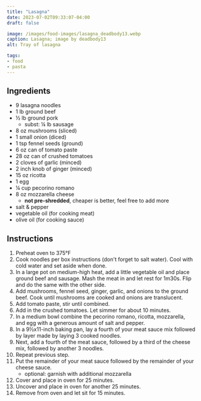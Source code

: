 ```yaml
---
title: "Lasagna"
date: 2023-07-02T09:33:07-04:00
draft: false

image: /images/food-images/lasagna_deadbody13.webp
caption: Lasagna; image by deadbody13
alt: Tray of lasagna

tags:
- food
- pasta
---
```


## Ingredients
- 9 lasagna noodles
- 1 lb ground beef
- &frac12; lb ground pork
    - subst: &frac14; lb sausage
- 8 oz mushrooms (sliced)
- 1 small onion (diced)
- 1 tsp fennel seeds (ground)
- 6 oz can of tomato paste
- 28 oz can of crushed tomatoes
- 2 cloves of garlic (minced)
- 2 inch knob of ginger (minced)
- 15 oz ricotta
- 1 egg
- &frac14; cup pecorino romano
- 8 oz mozzarella cheese
    - **not pre-shredded**, cheaper is better, feel free to add more
- salt & pepper
- vegetable oil (for cooking meat)
- olive oil (for cooking sauce)

## Instructions
1. Preheat oven to 375&deg;F
1. Cook noodles per box instructions (don't forget to salt water). Cool with cold water and set aside when done.
1. In a large pot on medium-high heat, add a little vegetable oil and place ground beef and sausage. Mash the meat in and let rest for 1m30s. Flip and do the same with the other side.
1. Add mushrooms, fennel seed, ginger, garlic, and onions to the ground beef. Cook until mushrooms are cooked and onions are translucent.
1. Add tomato paste, stir until combined.
1. Add in the crushed tomatoes. Let simmer for about 10 minutes.
1. In a medium bowl combine the pecorino romano, ricotta, mozzarella, and egg with a generous amount of salt and pepper.
1. In a 9&frac12;x11-inch baking pan, lay a fourth of your meat sauce mix followed by layer made by laying 3 cooked noodles.
1. Next, add a fourth of the meat sauce, followed by a third of the cheese mix, followed by another 3 noodles.
1. Repeat previous step.
1. Put the remainder of your meat sauce followed by the remainder of your cheese sauce.
    - optional: garnish with additional mozzarella
1. Cover and place in oven for 25 minutes.
1. Uncover and place in oven for another 25 minutes.
1. Remove from oven and let sit for 15 minutes.
